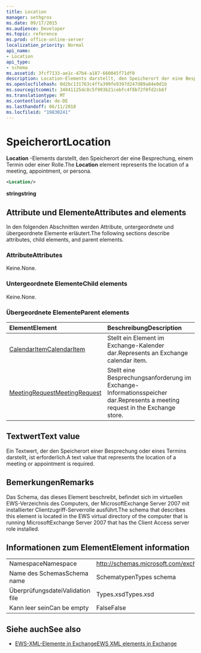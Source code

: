 ```yaml
---
title: Location
manager: sethgros
ms.date: 09/17/2015
ms.audience: Developer
ms.topic: reference
ms.prod: office-online-server
localization_priority: Normal
api_name:
- Location
api_type:
- schema
ms.assetid: 3fcf7133-ae1c-47b4-a187-660045f71df0
description: Location-Elements darstellt, den Speicherort der eine Besprechung, einem Termin oder einer Rolle.
ms.openlocfilehash: 0d2bc131763c4ffa399fe9397d247d89a84e0d1b
ms.sourcegitcommit: 34041125dc8c5f993b21cebfc4f8b72f0fd2cb6f
ms.translationtype: MT
ms.contentlocale: de-DE
ms.lasthandoff: 06/11/2018
ms.locfileid: "19830241"
---
```

# <a name="location"></a><span data-ttu-id="b1105-103">Speicherort</span><span class="sxs-lookup"><span data-stu-id="b1105-103">Location</span></span>

<span data-ttu-id="b1105-104">**Location** -Elements darstellt, den Speicherort der eine Besprechung, einem Termin oder einer Rolle.</span><span class="sxs-lookup"><span data-stu-id="b1105-104">The **Location** element represents the location of a meeting, appointment, or persona.</span></span> 
  
```xml
<Location/>
```

 <span data-ttu-id="b1105-105">**string**</span><span class="sxs-lookup"><span data-stu-id="b1105-105">**string**</span></span>
## <a name="attributes-and-elements"></a><span data-ttu-id="b1105-106">Attribute und Elemente</span><span class="sxs-lookup"><span data-stu-id="b1105-106">Attributes and elements</span></span>

<span data-ttu-id="b1105-107">In den folgenden Abschnitten werden Attribute, untergeordnete und übergeordnete Elemente erläutert.</span><span class="sxs-lookup"><span data-stu-id="b1105-107">The following sections describe attributes, child elements, and parent elements.</span></span>
  
### <a name="attributes"></a><span data-ttu-id="b1105-108">Attribute</span><span class="sxs-lookup"><span data-stu-id="b1105-108">Attributes</span></span>

<span data-ttu-id="b1105-109">Keine.</span><span class="sxs-lookup"><span data-stu-id="b1105-109">None.</span></span>
  
### <a name="child-elements"></a><span data-ttu-id="b1105-110">Untergeordnete Elemente</span><span class="sxs-lookup"><span data-stu-id="b1105-110">Child elements</span></span>

<span data-ttu-id="b1105-111">Keine.</span><span class="sxs-lookup"><span data-stu-id="b1105-111">None.</span></span>
  
### <a name="parent-elements"></a><span data-ttu-id="b1105-112">Übergeordnete Elemente</span><span class="sxs-lookup"><span data-stu-id="b1105-112">Parent elements</span></span>

|<span data-ttu-id="b1105-113">**Element**</span><span class="sxs-lookup"><span data-stu-id="b1105-113">**Element**</span></span>|<span data-ttu-id="b1105-114">**Beschreibung**</span><span class="sxs-lookup"><span data-stu-id="b1105-114">**Description**</span></span>|
|:-----|:-----|
|[<span data-ttu-id="b1105-115">CalendarItem</span><span class="sxs-lookup"><span data-stu-id="b1105-115">CalendarItem</span></span>](calendaritem.md) <br/> |<span data-ttu-id="b1105-116">Stellt ein Element im Exchange-Kalender dar.</span><span class="sxs-lookup"><span data-stu-id="b1105-116">Represents an Exchange calendar item.</span></span>  <br/> |
|[<span data-ttu-id="b1105-117">MeetingRequest</span><span class="sxs-lookup"><span data-stu-id="b1105-117">MeetingRequest</span></span>](meetingrequest.md) <br/> |<span data-ttu-id="b1105-118">Stellt eine Besprechungsanforderung im Exchange-Informationsspeicher dar.</span><span class="sxs-lookup"><span data-stu-id="b1105-118">Represents a meeting request in the Exchange store.</span></span>  <br/> |
   
## <a name="text-value"></a><span data-ttu-id="b1105-119">Textwert</span><span class="sxs-lookup"><span data-stu-id="b1105-119">Text value</span></span>

<span data-ttu-id="b1105-120">Ein Textwert, der den Speicherort einer Besprechung oder eines Termins darstellt, ist erforderlich.</span><span class="sxs-lookup"><span data-stu-id="b1105-120">A text value that represents the location of a meeting or appointment is required.</span></span>
  
## <a name="remarks"></a><span data-ttu-id="b1105-121">Bemerkungen</span><span class="sxs-lookup"><span data-stu-id="b1105-121">Remarks</span></span>

<span data-ttu-id="b1105-122">Das Schema, das dieses Element beschreibt, befindet sich im virtuellen EWS-Verzeichnis des Computers, der MicrosoftExchange Server 2007 mit installierter Clientzugriff-Serverrolle ausführt.</span><span class="sxs-lookup"><span data-stu-id="b1105-122">The schema that describes this element is located in the EWS virtual directory of the computer that is running MicrosoftExchange Server 2007 that has the Client Access server role installed.</span></span>
  
## <a name="element-information"></a><span data-ttu-id="b1105-123">Informationen zum Element</span><span class="sxs-lookup"><span data-stu-id="b1105-123">Element information</span></span>

|||
|:-----|:-----|
|<span data-ttu-id="b1105-124">Namespace</span><span class="sxs-lookup"><span data-stu-id="b1105-124">Namespace</span></span>  <br/> |http://schemas.microsoft.com/exchange/services/2006/types  <br/> |
|<span data-ttu-id="b1105-125">Name des Schemas</span><span class="sxs-lookup"><span data-stu-id="b1105-125">Schema name</span></span>  <br/> |<span data-ttu-id="b1105-126">Schematypen</span><span class="sxs-lookup"><span data-stu-id="b1105-126">Types schema</span></span>  <br/> |
|<span data-ttu-id="b1105-127">Überprüfungsdatei</span><span class="sxs-lookup"><span data-stu-id="b1105-127">Validation file</span></span>  <br/> |<span data-ttu-id="b1105-128">Types.xsd</span><span class="sxs-lookup"><span data-stu-id="b1105-128">Types.xsd</span></span>  <br/> |
|<span data-ttu-id="b1105-129">Kann leer sein</span><span class="sxs-lookup"><span data-stu-id="b1105-129">Can be empty</span></span>  <br/> |<span data-ttu-id="b1105-130">False</span><span class="sxs-lookup"><span data-stu-id="b1105-130">False</span></span>  <br/> |
   
## <a name="see-also"></a><span data-ttu-id="b1105-131">Siehe auch</span><span class="sxs-lookup"><span data-stu-id="b1105-131">See also</span></span>



- [<span data-ttu-id="b1105-132">EWS-XML-Elemente in Exchange</span><span class="sxs-lookup"><span data-stu-id="b1105-132">EWS XML elements in Exchange</span></span>](ews-xml-elements-in-exchange.md)

